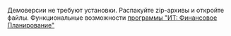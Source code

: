 Демоверсии не требуют установки. Распакуйте zip-архивы и откройте файлы.
Функциональные возможности <a href="https://itfp.ru/financial_planning/">программы "ИТ: Финансовое Планирование"</a>
